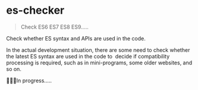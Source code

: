 # es-checker

> Check ES6 ES7 ES8 ES9.....

Check whether ES syntax and APIs are used in the code.

In the actual development situation, there are some need to check whether the latest ES syntax are used in the code to  decide if compatibility processing is required, such as in mini-programs, some older websites, and so on.


📝📝📝In progress.....